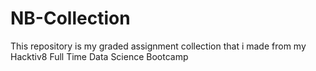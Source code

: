 # NB-Collection
This repository is my graded assignment collection that i made from my Hacktiv8 Full Time Data Science Bootcamp
